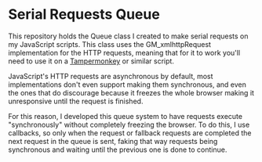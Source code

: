 # Serial Requests Queue

This repository holds the Queue class I created to make serial requests on my JavaScript scripts. This class uses the GM_xmlhttpRequest implementation for the HTTP requests, meaning that for it to work you'll need to use it on a [Tampermonkey](http://www.tampermonkey.net/) or similar script.

JavaScript's HTTP requests are asynchronous by default, most implementations don't even support making them synchronous, and even the ones that do discourage because it freezes the whole browser making it unresponsive until the request is finished.

For this reason, I developed this queue system to have requests execute "synchronously" without completely freezing the browser. To do this, I use callbacks, so only when the request or fallback requests are completed the next request in the queue is sent, faking that way requests being synchronous and waiting until the previous one is done to continue.
